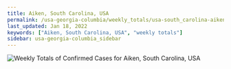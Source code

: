 ```yaml
---
title: Aiken, South Carolina, USA
permalink: /usa-georgia-columbia/weekly_totals/usa-south_carolina-aiken-weekly_totals.html
last_updated: Jan 18, 2022
keywords: ["Aiken, South Carolina, USA", "weekly totals"]
sidebar: usa-georgia-columbia_sidebar
---
```


![Weekly Totals of Confirmed Cases for Aiken, South Carolina, USA](/covid_tracker/images/graphs/usa-south_carolina-aiken-weekly_totals_graph.png)
